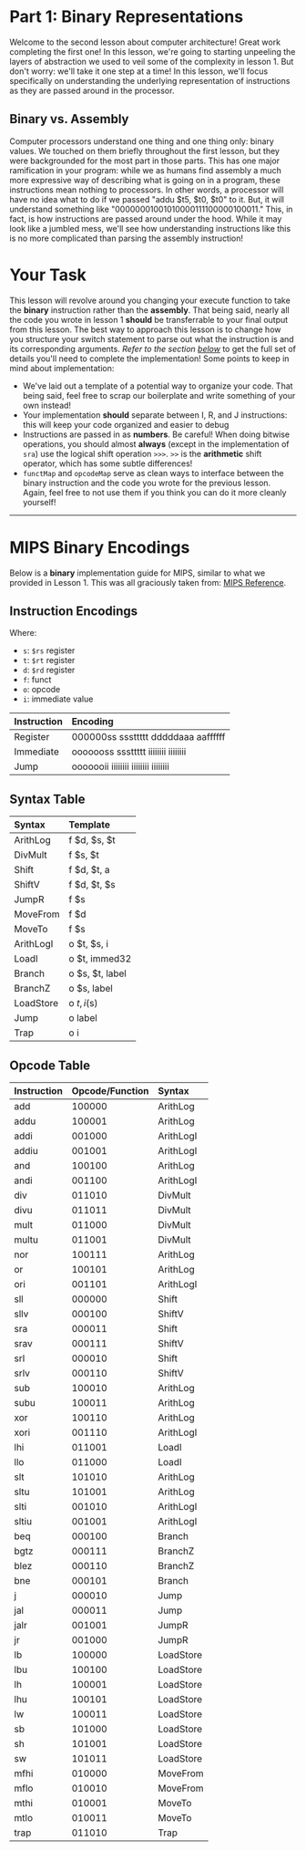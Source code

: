 # Part 1: Binary Representations

Welcome to the second lesson about computer architecture! Great work completing the
first one! In this lesson, we're going to starting unpeeling the layers of abstraction
we used to veil some of the complexity in lesson 1. But don't worry: we'll take it one 
step at a time! In this lesson, we'll focus specifically on understanding the underlying
representation of instructions as they are passed around in the processor.

## Binary vs. Assembly 
Computer processors understand one thing and one thing only: binary values. We touched
on them briefly throughout the first lesson, but they were backgrounded for the most part
in those parts. This has one major ramification in your program: while we as humans find
assembly a much more expressive way of describing what is going on in a program, these
instructions mean nothing to processors. In other words, a processor will have no idea
what to do if we passed "addu $t5, $t0, $t0" to it. But, it will understand something like
"00000001001010000111100000100011." This, in fact, is how instructions are passed around
under the hood. While it may look like a jumbled mess, we'll see how understanding
instructions like this is no more complicated than parsing the assembly instruction!

# Your Task
This lesson will revolve around you changing your execute function to take the 
**binary** instruction rather than the **assembly**. That being said, nearly all the code
you wrote in lesson 1 **should** be transferrable to your final output from this lesson. The
best way to approach this lesson is to change how you structure your switch statement to
parse out what the instruction is and its corresponding arguments. *Refer to the section
[below](#binary)* to get the full set of details you'll need to complete the implementation!
Some points to keep in mind about implementation:

- We've laid out a template of a potential way to organize your code. That being said, feel
free to scrap our boilerplate and write something of your own instead!
- Your implementation **should** separate between I, R, and J instructions: this will keep
your code organized and easier to debug
- Instructions are passed in as **numbers**. Be careful! When doing bitwise operations, you
should almost **always** (except in the implementation of `sra`) use the logical shift operation
```>>>```. ``>>`` is the **arithmetic** shift operator, which has some subtle differences!
- `functMap` and `opcodeMap` serve as clean ways to interface between the binary instruction
and the code you wrote for the previous lesson. Again, feel free to not use them if you think
you can do it more cleanly yourself!

---
<a id="binary"></a>
# MIPS Binary Encodings

Below is a **binary** implementation guide for MIPS, similar to what we provided in Lesson 1.
This was all graciously taken from: [MIPS Reference](http://www2.engr.arizona.edu/~ece369/Resources/spim/MIPSReference.pdf).

## Instruction Encodings

Where:

- `s`: `$rs` register
- `t`: `$rt` register
- `d`: `$rd` register
- `f`: funct
- `o`: opcode
- `i`: immediate value

| Instruction | Encoding |
| :--- | :--- |
| Register | 000000ss sssttttt dddddaaa aaffffff |
| Immediate | ooooooss sssttttt iiiiiiii iiiiiiii |
| Jump | ooooooii iiiiiiii iiiiiiii iiiiiiii |

## Syntax Table

| Syntax | Template |
| :--- | :--- |
| ArithLog | f $d, $s, $t |
| DivMult | f $s, $t |
| Shift | f $d, $t, a |
| ShiftV | f $d, $t, $s |
| JumpR | f $s |
| MoveFrom | f $d |
| MoveTo | f $s |
| ArithLogI | o $t, $s, i |
| LoadI | o $t, immed32 |
| Branch | o $s, $t, label |
| BranchZ | o $s, label |
| LoadStore | o $t, i($s) |
| Jump | o label |
| Trap | o i |

## Opcode Table

| Instruction | Opcode/Function | Syntax |
| :--- | :---- | :--- |
| add | 100000 | ArithLog |
| addu | 100001 | ArithLog |
| addi | 001000 | ArithLogI |
| addiu | 001001 | ArithLogI |
| and | 100100 | ArithLog |
| andi | 001100 | ArithLogI |
| div | 011010 | DivMult |
| divu | 011011 | DivMult |
| mult | 011000 | DivMult |
| multu | 011001 | DivMult |
| nor | 100111 | ArithLog |
| or | 100101 | ArithLog |
| ori | 001101 | ArithLogI |
| sll | 000000 | Shift |
| sllv | 000100 | ShiftV |
| sra | 000011 | Shift |
| srav | 000111 | ShiftV |
| srl | 000010 | Shift |
| srlv | 000110 | ShiftV |
| sub | 100010 | ArithLog |
| subu | 100011 | ArithLog |
| xor | 100110 | ArithLog |
| xori | 001110 | ArithLogI |
| lhi | 011001 | LoadI |
| llo | 011000 | LoadI |
| slt | 101010 | ArithLog |
| sltu | 101001 | ArithLog |
| slti | 001010 | ArithLogI |
| sltiu | 001001 | ArithLogI |
| beq | 000100 | Branch |
| bgtz | 000111 | BranchZ |
| blez | 000110 | BranchZ |
| bne | 000101 | Branch |
| j | 000010 | Jump |
| jal | 000011 | Jump |
| jalr | 001001 | JumpR |
| jr | 001000 | JumpR |
| lb | 100000 | LoadStore |
| lbu | 100100 | LoadStore |
| lh | 100001 | LoadStore |
| lhu | 100101 | LoadStore |
| lw | 100011 | LoadStore |
| sb | 101000 | LoadStore |
| sh | 101001 | LoadStore |
| sw | 101011 | LoadStore |
| mfhi | 010000 | MoveFrom |
| mflo | 010010 | MoveFrom |
| mthi | 010001 | MoveTo |
| mtlo | 010011 | MoveTo |
| trap | 011010 | Trap |
